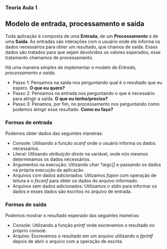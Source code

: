 ### Teoria Aula 1
## Modelo de entrada, processamento e saída

Toda aplicação é composta de uma **Entrada**, de um **Processamento** e de uma **Saída**. As entradas são interações com o usuário onde ele informa os dados necessários para obter um resultado, que chamos de saída. Esses dados são tratados para que sejam devolvidos os valores esperados, esse tratamento chamamos de processamento.
  
Há uma maneira simples de implementar o modelo de *Entrada, processamento e saída*.
- Passo 1: Pensamos na saída nos perguntando qual é o resultado que eu espero. **O que eu quero?**
- Passo 2: Pensamos na entrada nos perguntando o que é necessário para atingir a saída. **O que eu tenho/preciso?**
- Passo 3: Penamos, por fim, no processamento nos perguntando como podemos atingir esse resultado. **Como eu faço?**

### Formas de entrada

Podemos obter dados das seguintes maneiras:
- Console: Utilisando a função *scanf* onde o usuário informa os dados necessários.
- Literal: Utlizando *atribuição direta* na variável, onde nós mesmos determinamos os dados necessários.
- Argumentos na execução: Utlizando _char *argc[]_ e passando os dados na própria execução da aplicação.
- Arquivos com dados adicionados: Utlizamos _fopen_ com operação de leitura e o _fscanf_ para obter os dados do arquivo informado.
- Arquivos sem dados adicionados: Utilizamos o _stdin_ para informar os dados e esses dados são escritos no arquivo de entrada. 

### Formas de saída

Podemos mostrar o resultado esperado das seguintes maneiras:
- Console: Utilizando a função *printf* onde escrevemos o resultado no próprio console.
- Arquivo: Escrevemos o resultado em um arquivo utilizando o _fprintf_ depois de abrir o arquivo com a operação de escrita.